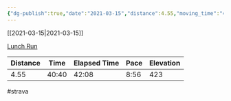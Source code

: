 ```yaml
---
{"dg-publish":true,"date":"2021-03-15","distance":4.55,"moving_time":"40:40","elapsed_time":"42:08","pace":"8:56","total_elevation_gain":423,"url":"https://www.strava.com/activities/4953340343","permalink":"/01-personal/strava/2021-03-15-lunch-run/","dgPassFrontmatter":true}
---
```



[[2021-03-15\|2021-03-15]]

[Lunch Run](https://www.strava.com/activities/4953340343)

| Distance | Time  | Elapsed Time | Pace | Elevation |
| -------- | ----- | ------------ | ---- | --------- |
| 4.55     | 40:40 | 42:08        | 8:56 | 423       |




#strava
